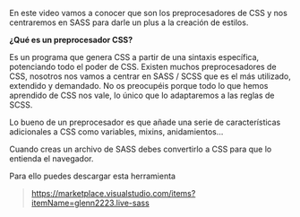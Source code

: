 En este video vamos a conocer que son los preprocesadores de CSS y nos centraremos en SASS para darle un plus a la creación de estilos. 

**¿Qué es un preprocesador CSS?** 

Es un programa que genera CSS a partir de una sintaxis específica, potenciando todo el poder de CSS. Existen muchos preprocesadores de CSS, nosotros nos vamos a centrar en SASS / SCSS que es el más utilizado, extendido y demandado. No os preocupéis porque todo lo que hemos aprendido de CSS nos vale, lo único que lo adaptaremos a las reglas de SCSS.

Lo bueno de un preprocesador es que añade una serie de características adicionales a CSS como variables, mixins, anidamientos…

Cuando creas un archivo de SASS debes convertirlo a CSS para que lo entienda el navegador.

Para ello puedes descargar esta herramienta

> https://marketplace.visualstudio.com/items?itemName=glenn2223.live-sass
